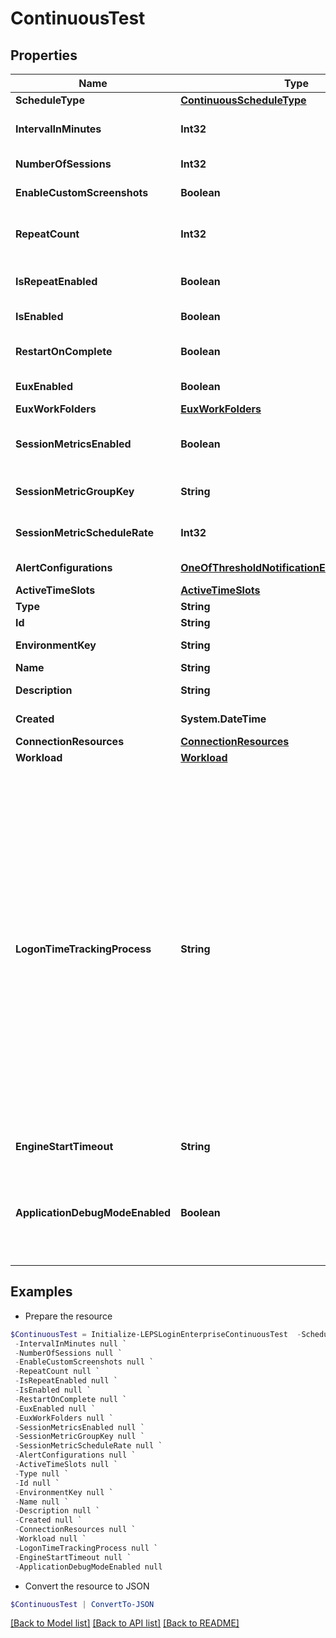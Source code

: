 # ContinuousTest
## Properties

Name | Type | Description | Notes
------------ | ------------- | ------------- | -------------
**ScheduleType** | [**ContinuousScheduleType**](ContinuousScheduleType.md) |  | [optional] 
**IntervalInMinutes** | **Int32** | Schedule interval in minutes | [optional] 
**NumberOfSessions** | **Int32** | Number of sessions | [optional] 
**EnableCustomScreenshots** | **Boolean** | Enable script screenshots | [optional] 
**RepeatCount** | **Int32** | Number of times the schedule is repeated | [optional] 
**IsRepeatEnabled** | **Boolean** | Enable schedule repeating | [optional] 
**IsEnabled** | **Boolean** | Enable schedule | [optional] 
**RestartOnComplete** | **Boolean** | Enable restarting on completion | [optional] 
**EuxEnabled** | **Boolean** | Enable Eux Analysis | [optional] 
**EuxWorkFolders** | [**EuxWorkFolders**](EuxWorkFolders.md) |  | [optional] 
**SessionMetricsEnabled** | **Boolean** | Enable Session Metrics Collection | [optional] 
**SessionMetricGroupKey** | **String** | Session metric group key | [optional] 
**SessionMetricScheduleRate** | **Int32** | Session Metric Schedule Rate | [optional] 
**AlertConfigurations** | [**OneOfThresholdNotificationEventNotification[]**](OneOfThresholdNotificationEventNotification.md) | Alert configurations | [optional] 
**ActiveTimeSlots** | [**ActiveTimeSlots**](ActiveTimeSlots.md) |  | [optional] 
**Type** | **String** |  | 
**Id** | **String** | Test id | [optional] 
**EnvironmentKey** | **String** | Environment key | [optional] 
**Name** | **String** | Test name | [optional] 
**Description** | **String** | Test description | [optional] 
**Created** | **System.DateTime** | Created date-time | [optional] 
**ConnectionResources** | [**ConnectionResources**](ConnectionResources.md) |  | [optional] 
**Workload** | [**Workload**](Workload.md) |  | [optional] 
**LogonTimeTrackingProcess** | **String** | Specify the application to track user login time session and session initiation. The default value is explorer.exe (Windows shell). You can customize it to Citrix, VMWare, or another platform that you&#39;re using. Common values are wfshell.exe (Citrix), mware-view-usbd.exe (VMWare), or rdpshell.exe (Microsoft RDP). | [optional] 
**EngineStartTimeout** | **String** | Engine start timeout | [optional] 
**ApplicationDebugModeEnabled** | **Boolean** | Run application scripts in debug mode to capture the error line for scripts failures | [optional] 

## Examples

- Prepare the resource
```powershell
$ContinuousTest = Initialize-LEPSLoginEnterpriseContinuousTest  -ScheduleType null `
 -IntervalInMinutes null `
 -NumberOfSessions null `
 -EnableCustomScreenshots null `
 -RepeatCount null `
 -IsRepeatEnabled null `
 -IsEnabled null `
 -RestartOnComplete null `
 -EuxEnabled null `
 -EuxWorkFolders null `
 -SessionMetricsEnabled null `
 -SessionMetricGroupKey null `
 -SessionMetricScheduleRate null `
 -AlertConfigurations null `
 -ActiveTimeSlots null `
 -Type null `
 -Id null `
 -EnvironmentKey null `
 -Name null `
 -Description null `
 -Created null `
 -ConnectionResources null `
 -Workload null `
 -LogonTimeTrackingProcess null `
 -EngineStartTimeout null `
 -ApplicationDebugModeEnabled null
```

- Convert the resource to JSON
```powershell
$ContinuousTest | ConvertTo-JSON
```

[[Back to Model list]](../README.md#documentation-for-models) [[Back to API list]](../README.md#documentation-for-api-endpoints) [[Back to README]](../README.md)

